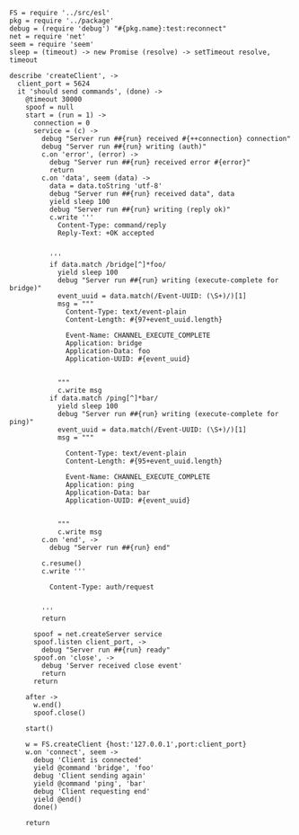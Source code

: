     FS = require '../src/esl'
    pkg = require '../package'
    debug = (require 'debug') "#{pkg.name}:test:reconnect"
    net = require 'net'
    seem = require 'seem'
    sleep = (timeout) -> new Promise (resolve) -> setTimeout resolve, timeout

    describe 'createClient', ->
      client_port = 5624
      it 'should send commands', (done) ->
        @timeout 30000
        spoof = null
        start = (run = 1) ->
          connection = 0
          service = (c) ->
            debug "Server run ##{run} received #{++connection} connection"
            debug "Server run ##{run} writing (auth)"
            c.on 'error', (error) ->
              debug "Server run ##{run} received error #{error}"
              return
            c.on 'data', seem (data) ->
              data = data.toString 'utf-8'
              debug "Server run ##{run} received data", data
              yield sleep 100
              debug "Server run ##{run} writing (reply ok)"
              c.write '''
                Content-Type: command/reply
                Reply-Text: +OK accepted


              '''
              if data.match /bridge[^]*foo/
                yield sleep 100
                debug "Server run ##{run} writing (execute-complete for bridge)"
                event_uuid = data.match(/Event-UUID: (\S+)/)[1]
                msg = """
                  Content-Type: text/event-plain
                  Content-Length: #{97+event_uuid.length}

                  Event-Name: CHANNEL_EXECUTE_COMPLETE
                  Application: bridge
                  Application-Data: foo
                  Application-UUID: #{event_uuid}


                """
                c.write msg
              if data.match /ping[^]*bar/
                yield sleep 100
                debug "Server run ##{run} writing (execute-complete for ping)"
                event_uuid = data.match(/Event-UUID: (\S+)/)[1]
                msg = """

                  Content-Type: text/event-plain
                  Content-Length: #{95+event_uuid.length}

                  Event-Name: CHANNEL_EXECUTE_COMPLETE
                  Application: ping
                  Application-Data: bar
                  Application-UUID: #{event_uuid}


                """
                c.write msg
            c.on 'end', ->
              debug "Server run ##{run} end"

            c.resume()
            c.write '''

              Content-Type: auth/request


            '''
            return

          spoof = net.createServer service
          spoof.listen client_port, ->
            debug "Server run ##{run} ready"
          spoof.on 'close', ->
            debug 'Server received close event'
            return
          return

        after ->
          w.end()
          spoof.close()

        start()

        w = FS.createClient {host:'127.0.0.1',port:client_port}
        w.on 'connect', seem ->
          debug 'Client is connected'
          yield @command 'bridge', 'foo'
          debug 'Client sending again'
          yield @command 'ping', 'bar'
          debug 'Client requesting end'
          yield @end()
          done()

        return
